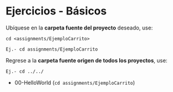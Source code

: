 # Ejercicios - Básicos

Ubíquese en la **carpeta fuente del proyecto** deseado, use:

```
cd <assignments/EjemploCarrito>

Ej.- cd assignments/EjemploCarrito

```
Regrese a la **carpeta fuente origen de todos los proyectos**, use:

```
Ej.- cd ../../

```

- 00-HelloWorld (```cd assignments/EjemploCarrito```)
